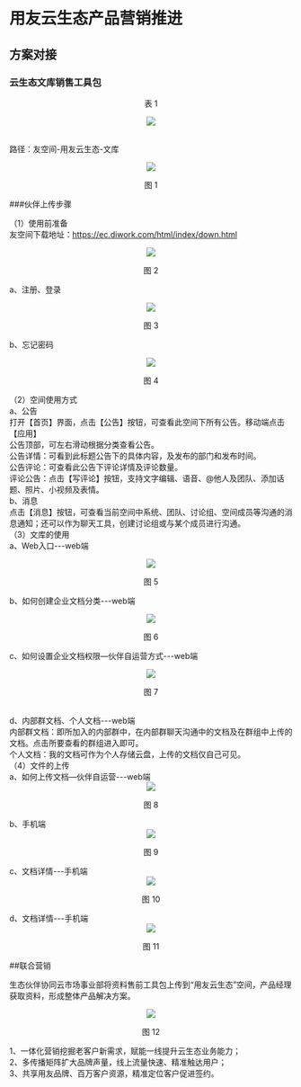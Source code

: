 # 用友云生态产品营销推进
## 方案对接<div id="7-1"></div>
### 云生态文库销售工具包<div id="7-1-1"></div>
<p align="center">表 1</p>  
<div align=center>
<img src="/mybook/isv/7-/images/1.png"/>
</div>  

<br>路径：友空间-用友云生态-文库  <br>
<div align=center>
<img src="/mybook/isv/7-/images/2.png"/>
</div>
<p align="center">图 1</p>  

###伙伴上传步骤<div id="7-1-2"></div>
（1）使用前准备  
友空间下载地址：<https://ec.diwork.com/html/index/down.html>  
<div align=center>
<img src="/mybook/isv/7-/images/15.png"/>
</div>
<p align="center">图 2</p>  

a、注册、登录
<div align=center>
<img src="/mybook/isv/7-/images/16.png"/>
</div>
<p align="center">图 3</p>  

b、忘记密码  
<div align=center>
<img src="/mybook/isv/7-/images/17.png"/>
</div>
<p align="center">图 4</p>  

（2）空间使用方式  
a、公告  
打开【首页】界面，点击【公告】按钮，可查看此空间下所有公告。移动端点击【应用】  
公告顶部，可左右滑动根据分类查看公告。  
公告详情：可看到此标题公告下的具体内容，及发布的部门和发布时间。  
公告评论：可查看此公告下评论详情及评论数量。  
评论公告：点击【写评论】按钮，支持文字编辑、语音、@他人及团队、添加话题、照片、小视频及表情。  
b、消息  
点击【消息】按钮，可查看当前空间中系统、团队、讨论组、空间成员等沟通的消息通知；还可以作为聊天工具，创建讨论组或与某个成员进行沟通。  
 （3）文库的使用  
a、Web入口---web端
<div align=center>
<img src="/mybook/isv/7-/images/23.png"/>
</div>
<p align="center">图 5</p>  

b、如何创建企业文档分类---web端
<div align=center>
<img src="/mybook/isv/7-/images/24.png"/>
</div>
<p align="center">图 6</p>

c、如何设置企业文档权限—伙伴自运营方式---web端  
<div align=center>
<img src="/mybook/isv/7-/images/25.png"/>
</div>
<p align="center">图 7</p>
<br>d、内部群文档、个人文档---web端<br>内部群文档：即所加入的内部群中，在内部群聊天沟通中的文档及在群组中上传的文档。点击所要查看的群组进入即可。<br>个人文档：我的文档可作为个人存储云盘，上传的文档仅自己可见。<br>（4）文件的上传 <br>
a、如何上传文档—伙伴自运营---web端
<div align=center>
<img src="/mybook/isv/7-/images/27.png"/>
</div>
<p align="center">图 8</p>
b、手机端
<div align=center>
<img src="/mybook/isv/7-/images/30.png"/>
</div>
<p align="center">图 9</p>
c、文档详情---手机端
<div align=center>
<img src="/mybook/isv/7-/images/31.png"/>
</div>
<p align="center">图 10</p>
d、文档详情---手机端  
<div align=center>
<img src="/mybook/isv/7-/images/32.png"/>
</div>
<p align="center">图 11</p>

##联合营销<div id="7-2"></div>
生态伙伴协同云市场事业部将资料售前工具包上传到“用友云生态”空间，产品经理获取资料，形成整体产品解决方案。  
<div align=center>
<img src="/mybook/isv/7-/images/33.png"/>
</div>
<p align="center">图 12</p>  

1、一体化营销挖掘老客户新需求，赋能一线提升云生态业务能力；  
2、多传播矩阵扩大品牌声量，线上流量快速、精准触达用户；    
3、共享用友品牌、百万客户资源，精准定位客户促进签约。    


